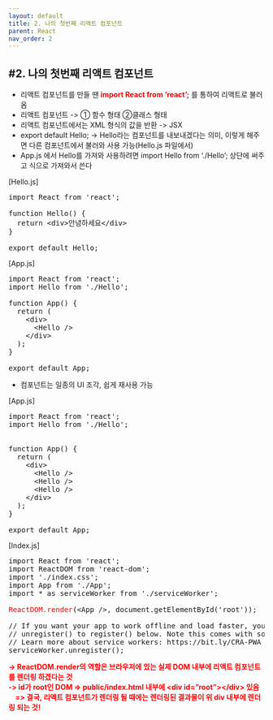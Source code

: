 ```yaml
---
layout: default
title: 2. 나의 첫번째 리액트 컴포넌트
parent: React
nav_order: 2
---
```


## #2. 나의 첫번째 리액트 컴포넌트
- 리액트 컴포넌트를 만들 땐 <b style="color: red;">import React from ‘react’;</b> 를 통하여 리액트로 불러옴
- 리액트 컴포넌트 -> ① 함수 형태 ②클래스 형태
- 리액트 컴포넌트에서는 XML 형식의 값을 반환 -> JSX
- export default Hello; -> Hello라는 컴포넌트를 내보내겠다는 의미, 이렇게 해주면 다른 컴포넌트에서 불러와 사용 가능(Hello.js 파일에서)
- App.js 에서 Hello를 가져와 사용하려면 import Hello from ‘./Hello’; 상단에 써주고 <Hello /> 식으로 가져와서 쓴다

[Hello.js]
<pre>
import React from 'react';

function Hello() {
  return &lt;div>안녕하세요&lt;/div>
}

export default Hello;
</pre>

[App.js]
<pre>
import React from 'react';
import Hello from './Hello';

function App() {
  return (
    &lt;div>
      &lt;Hello />
    &lt;/div>
  );
}

export default App;
</pre>

- 컴포넌트는 일종의 UI 조각, 쉽게 재사용 가능

[App.js]
<pre>
import React from 'react';
import Hello from './Hello';


function App() {
  return (
    &lt;div>
      &lt;Hello />
      &lt;Hello />
      &lt;Hello />
    &lt;/div>
  );
}

export default App;
</pre>

[Index.js]
<pre>
import React from 'react';
import ReactDOM from 'react-dom';
import './index.css';
import App from './App';
import * as serviceWorker from './serviceWorker';

<span style="color:red;">ReactDOM.render</span>(&lt;App />, document.getElementById('root'));

// If you want your app to work offline and load faster, you can change
// unregister() to register() below. Note this comes with some pitfalls.
// Learn more about service workers: https://bit.ly/CRA-PWA
serviceWorker.unregister();
</pre>

<b style="color:red;">-> ReactDOM.render의 역할은 브라우저에 있는 실제 DOM 내부에 리액트 컴포넌트를 렌더링 하겠다는 것<br>
-> id가 root인 DOM => public/index.html 내부에 &lt;div id=”root”>&lt;/div> 있음<br>
&nbsp;&nbsp;&nbsp;   => 결국, 리액트 컴포넌트가 렌더링 될 때에는 렌더링된 결과물이 위 div 내부에 렌더링 되는 것!</b>
